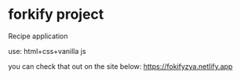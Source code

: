 # forkify project

Recipe application

use: html+css+vanilla js

you can check that out on the site below: 
https://fokifyzya.netlify.app



